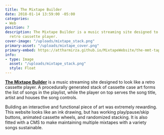 ```yaml
---
title: The Mixtape Builder
date: 2018-01-14 13:59:00 -05:00
categories:
- Web
position: 7
description: The Mixtape Builder is a music streaming site designed to look like a
  retro cassette player.
cover-image: "/uploads/mixtape_stack.png"
primary-asset: "/uploads/mixtape_cover.png"
primary-embed: https://attharmirza.github.io/MixtapeWebsite/the-mmt-tape
info:
- type: Image
  asset: "/uploads/mixtape_stack.png"
  style: Float
---
```


[**The Mixtape Builder**](https://attharmirza.github.io/MixtapeWebsite/the-mmt-tape) is a music streaming site designed to look like a retro cassette player. A procedurally generated stack of cassette case art forms the list of songs in the playlist, while the player on top serves the song title, artist and houses the song controls.

Building an interactive and functional piece of art was extremely rewarding. This website looks like an ink drawing, but has working play/pause/skip buttons, animated cassette wheels, and randomized stacking. It is also fitted with a CMS to make maintaining multiple mixtapes with a variety songs sustainable.
